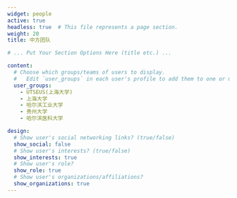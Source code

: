 ```yaml
---
widget: people
active: true
headless: true  # This file represents a page section.
weight: 20
title: 中方团队

# ... Put Your Section Options Here (title etc.) ...

content:
  # Choose which groups/teams of users to display.
  #   Edit `user_groups` in each user's profile to add them to one or more of these groups.
  user_groups:
    - UTSEUS(上海大学)
    - 上海大学
    - 哈尔滨工业大学
    - 贵州大学
    - 哈尔滨医科大学

design:
  # Show user's social networking links? (true/false)
  show_social: false
  # Show user's interests? (true/false)
  show_interests: true
  # Show user's role?
  show_role: true
  # Show user's organizations/affiliations?
  show_organizations: true
---
```

